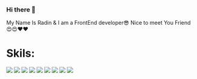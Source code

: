 ### Hi there 👋
My Name Is Radin & I am a FrontEnd developer😎 Nice to meet You Friend 😍😍❤️❤️
# Skils:
<img src="https://img.shields.io/badge/HTML5-E34F26?style=for-the-badge&logo=html5&logoColor=white" /> <img src="https://img.shields.io/badge/CSS3-1572B6?style=for-the-badge&logo=css3&logoColor=white" /> <img src="https://img.shields.io/badge/Tailwind_CSS-38B2AC?style=for-the-badge&logo=tailwind-css&logoColor=white" /> <img src="https://img.shields.io/badge/Bootstrap-563D7C?style=for-the-badge&logo=bootstrap&logoColor=white" /> <img src="https://img.shields.io/badge/Sass-CC6699?style=for-the-badge&logo=sass&logoColor=white" />
<img src="https://img.shields.io/badge/JavaScript-323330?style=for-the-badge&logo=javascript&logoColor=F7DF1E" /> <img src="https://img.shields.io/badge/Vue%20js-35495E?style=for-the-badge&logo=vuedotjs&logoColor=4FC08D" /> <img src="https://img.shields.io/badge/nuxt%20js-00C58E?style=for-the-badge&logo=nuxtdotjs&logoColor=white" /> <img src="https://img.shields.io/badge/TypeScript-007ACC?style=for-the-badge&logo=typescript&logoColor=white" />
<!--
**radinpayam/radinpayam** is a ✨ _special_ ✨ repository because its `README.md` (this file) appears on your GitHub profile.

Here are some ideas to get you started:

- 🔭 I’m currently working on ...
- 🌱 I’m currently learning ...
- 👯 I’m looking to collaborate on ...
- 🤔 I’m looking for help with ...
- 💬 Ask me about ...
- 📫 How to reach me: ...
- 😄 Pronouns: ...
- ⚡ Fun fact: ...
-->
